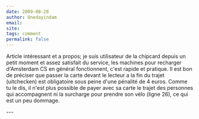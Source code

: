 ```yaml
---
date: 2009-08-28
author: Onedayindam
email: 
site: 
tags: comment
permalink: false
---
```


<p>Article intéressant et a propos; je suis utilisateur de la chipcard depuis un petit moment et assez satisfait du service, les machines pour recharger d'Amsterdam CS en général fonctionnent, c'est rapide et pratique. Il est bon de préciser que passer la carte devant le lecteur a la fin du trajet (uitchecken) est obligatoire sous peine d'une pénalité de 4 euros. Comme tu le dis, il n'est plus possible de payer avec sa carte le trajet des personnes qui accompagnent ni la surcharge pour prendre son vélo (ligne 26), ce qui est un peu dommage.</p>
---